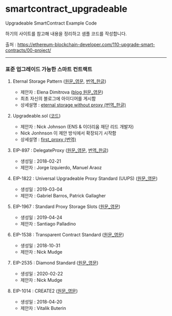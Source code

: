 # smartcontract_upgradeable
Upgradeable SmartContract Example Code

하기의 사이트를 참고해 내용을 정리하고 샘플 코드를 작성합니다. 

출처 : https://ethereum-blockchain-developer.com/110-upgrade-smart-contracts/00-project/

---

### 표준 업그레이드 가능한 스마트 컨트랙트

1. Eternal Storage Pattern ([원문_영문](https://github.com/OpenZeppelin/openzeppelin-labs/tree/master/upgradeability_using_eternal_storage), [번역_한글](./docs/upgradeability_using_eternal_storage.md))
    - 제안자 : Elena Dimitrova ([blog 원문_영문](https://blog.colony.io/writing-upgradeable-contracts-in-solidity-6743f0eecc88/))
    - 최초 자신의 블로그에 아이디어를 게시함
    - 상세설명 : [eternal storage without proxy (번역_한글)](./docs/eternal_storage_without_proxy.md)
    
2. Upgradeable.sol ([코드](https://gist.github.com/Arachnid/4ca9da48d51e23e5cfe0f0e14dd6318f))
    - 제안자 : Nick Johnson (ENS & 이더리움 재단 리드 개발자)
    - Nick Jonhnson 이 제안 방식에서 확장되기 시작함
    - 상세설명 : [first_proxy (번역)](./docs/first_proxy.md)
3. EIP-897 : DelegateProxy ([원문_영문](https://eips.ethereum.org/EIPS/eip-897), [번역_한글](./docs/erc_897_delegateProxy.md))
    - 생성일 : 2018-02-21
    - 제안자 : Jorge Izquierdo, Manuel Araoz
4. EIP-1822 : Universal Upgradeable Proxy Standard (UUPS) ([원문_영문](https://eips.ethereum.org/EIPS/eip-1822))
    - 생성일 : 2019-03-04
    - 제안자 : Gabriel Barros, Patrick Gallagher
5. EIP-1967 : Standard Proxy Storage Slots ([원문_영문](https://eips.ethereum.org/EIPS/eip-1967))
    - 생성일 : 2019-04-24
    - 제안자 : Santiago Palladino
6. EIP-1538 : Transparent Contract Standard ([원문_영문](https://eips.ethereum.org/EIPS/eip-1538))
    - 생성일 : 2018-10-31
    - 제안자 : Nick Mudge
7. EIP-2535 : Diamond Standard ([원문_영문](https://eips.ethereum.org/EIPS/eip-2535))
    - 생성일 : 2020-02-22
    - 제안자 : Nick Mudge
8. EIP-1014 : CREATE2 ([원문_영문](https://eips.ethereum.org/EIPS/eip-1014))
    - 생성일 : 2018-04-20
    - 제안자 : Vitalik Buterin
